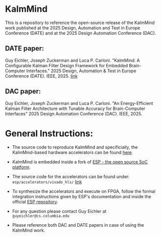 # KalmMind

This is a repository to reference the open-source release of the KalmMind work published at the 2025 Design, Automation and Test in Europe Conference (DATE) and at the 2025 Design Automation Conference (DAC).

DATE paper:
-----------
Guy Eichler, Joseph Zuckerman and Luca P. Carloni. "KalmMind: A Configurable Kalman Filter Design Framework for Embedded Brain-Computer Interfaces." 2025 Design, Automation & Test in Europe Conference (DATE). IEEE, 2025.
[link](https://ieeexplore.ieee.org/abstract/document/10992818)

DAC paper:
----------
Guy Eichler, Joseph Zuckerman and Luca P. Carloni. "An Energy-Efficient Kalman Filter Architecture with Tunable Accuracy for Brain-Computer Interfaces" 2025 Design Automation Conference (DAC). IEEE, 2025.

General Instructions:
=====================

* The source code to reproduce KalmMind and specificially, the KalmMind-based hardware accelerators can be found [here](https://github.com/GuyEichler/esp/tree/kalman).

* KalmMind is embedded inside a fork of [ESP - the open source SoC platform](https://esp.cs.columbia.edu/).

* The source code for the accelerators can be found under:
`esp/accelerators/vivado_hls/` [link](https://github.com/GuyEichler/esp/tree/kalman/accelerators/vivado_hls)

* To synthesize the accelerators and execute on FPGA, follow the formal integration instructions given by ESP's documentation and inside the official [ESP repository](https://github.com/sld-columbia/esp).

 * For any question please contact Guy Eichler at `guyeichler@cs.columbia.edu`

 * Please reference both DAC and DATE papers in case of using the KalmMind work.
